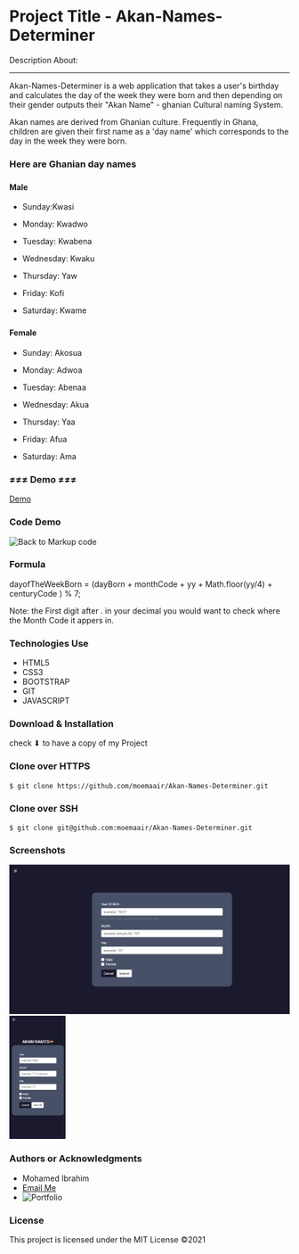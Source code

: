 
Project Title - Akan-Names-Determiner
=======================================

Description About:

* * *

 Akan-Names-Determiner is a web application that takes a user's birthday and calculates the day of the week they were born and then depending on their gender outputs their "Akan Name" - ghanian Cultural naming System. 

 Akan names are derived from Ghanian culture. Frequently in Ghana, children are given their first name as a 'day name' which corresponds to the day in the week they were born.

### Here are Ghanian day names

### <h4>Male</h4>
* Sunday:Kwasi

* Monday: Kwadwo

* Tuesday: Kwabena

* Wednesday: Kwaku

* Thursday:  Yaw

* Friday: Kofi

* Saturday: Kwame

### <h4>Female</h4>
* Sunday: Akosua

* Monday: Adwoa

* Tuesday: Abenaa

* Wednesday: Akua

* Thursday:  Yaa

* Friday: Afua

* Saturday: Ama


### ≠≠≠ Demo ≠≠≠ 

[Demo](https://moemaair.github.io/Akan-Names-Determiner/) 

### Code Demo
![Back to Markup code](https://github.com/moemaair/Akan-Names-Determiner)

### Formula
dayofTheWeekBorn = (dayBorn + monthCode + yy + Math.floor(yy/4) + centuryCode ) % 7;

Note: the First digit after . in your decimal you would want to check where the Month Code it appers in.


### Technologies Use
 
 * HTML5
 * CSS3
 * BOOTSTRAP
 * GIT
 * JAVASCRIPT 

### Download & Installation
check ⬇ to have a copy of my Project

### Clone over HTTPS

```shell 
$ git clone https://github.com/moemaair/Akan-Names-Determiner.git

```
### Clone over SSH

```shell 
$ git clone git@github.com:moemaair/Akan-Names-Determiner.git

```
### Screenshots

![Desktop Screenshoot](desktop-screenshot.png)
![Mobile Screenshoot](mobile-view.png)
### Authors or Acknowledgments

*   Mohamed Ibrahim
* [Email Me](mailto:rageali12@gmail.com?subject=[GitHub]%20Source%20Han%20Sans)
* ![Portfolio](https://moemaair.github.io/Portfolio-Landing-pg/)

### License

This project is licensed under the MIT License ©2021